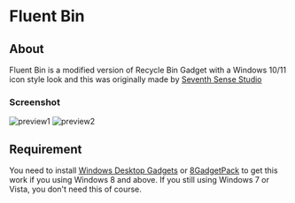 # Fluent Bin

## About
Fluent Bin is a modified version of Recycle Bin Gadget with a Windows 10/11 icon style look and this was originally made by [Seventh Sense Studio](http://win7gadgets.com/pc-system/recycle_bin.html)

### Screenshot
![preview1](https://github.com/Alephzero17/Recycle-Bin-Fluent/blob/main/preview/preview1.png)
![preview2](https://github.com/Alephzero17/Recycle-Bin-Fluent/blob/main/preview/preview2.gif)

## Requirement
You need to install [Windows Desktop Gadgets](https://winaero.com/desktop-gadgets-and-sidebar-for-windows-10/?utm_source=software&utm_medium=in-app&utm_campaign=winaerotweaker&utm_content=getgadgets) or [8GadgetPack](https://8gadgetpack.net/) to get this work if you using Windows 8 and above. If you still using Windows 7 or Vista, you don't need this of course.
